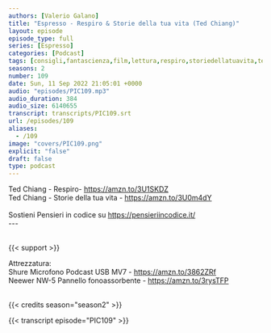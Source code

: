 ```yaml
---
authors: [Valerio Galano]
title: "Espresso - Respiro & Storie della tua vita (Ted Chiang)"
layout: episode
episode_type: full
series: [Espresso]
categories: [Podcast]
tags: [consigli,fantascienza,film,lettura,respiro,storiedellatuavita,tedchiang]
seasons: 2
number: 109
date: Sun, 11 Sep 2022 21:05:01 +0000
audio: "episodes/PIC109.mp3"
audio_duration: 384
audio_size: 6140655
transcript: transcripts/PIC109.srt
url: /episodes/109
aliases: 
  - /109
image: "covers/PIC109.png"
explicit: "false"
draft: false
type: podcast
---
```

Ted Chiang - Respiro- <a href="https://amzn.to/3U1SKDZ" rel="noopener">https://amzn.to/3U1SKDZ</a> <br />
Ted Chiang - Storie della tua vita - <a href="https://amzn.to/3U0m4dY" rel="noopener">https://amzn.to/3U0m4dY</a> <br />
<br />
Sostieni Pensieri in codice su <a href="https://pensieriincodice.it/" rel="noopener">https://pensieriincodice.it/</a> <br />
---<br />
<br />


{{< support >}}

Attrezzatura:<br />
Shure Microfono Podcast USB MV7 - <a href="https://amzn.to/3862ZRf" rel="noopener">https://amzn.to/3862ZRf</a> <br />
Neewer NW-5 Pannello fonoassorbente - <a href="https://amzn.to/3rysTFP" rel="noopener">https://amzn.to/3rysTFP</a> <br />
<br />


{{< credits season="season2" >}}

<!-- more -->

{{< transcript episode="PIC109" >}}